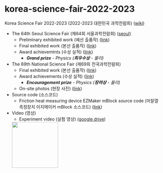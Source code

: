# korea-science-fair-2022-2023
Korea Science Fair 2022-2023 (2022-2023 대한민국 과학전람회) ([wiki](https://namu.wiki/w/%EC%A0%84%EA%B5%AD%EA%B3%BC%ED%95%99%EC%A0%84%EB%9E%8C%ED%9A%8C))
- The 64th Seoul Science Fair (제64회 서울과학전람회) ([seoul](https://ssei.sen.go.kr/fus/MI000000000000000071/board/BO00000129/ctgynone/list0010v.do))
  - Preliminary exhibited work (예선 출품작) ([link](seoul-preliminary))
  - Final exhibited work (본선 출품작) ([link](seoul-final))
  - Award achievemtnts (수상 실적) ([link](seoul-final-award))
    - ***Grand prize** - Physics (**최우수상** - 물리)*
- The 69th National Science Fair (제69회 전국과학전람회)
  - Final exhibited work (본선 출품작) ([link](national-final))
  - Award achievements (수상 실적) ([link](national-final-award))
    - ***Encouragement prize** - Physics (**장려상** - 물리)*
  - On-site photos (현장 사진) ([link](national-final-photo))
- Source code (소스코드)
  - Friction heat measuring device EZMaker mBlock source code (마찰열 측정장치 이지메이커 mBlock 소스코드) ([link](mblock))
- Video (영상)
  - Experiment video (실험 영상) ([google drive](https://drive.google.com/file/d/19Y2-v3d46gTUnjJZf4ElkqM3In0ci_Ws/view?usp=drive_link))
  <img src="https://github.com/seo-family/korea-science-fair-2022-2023/assets/46211617/9febfe9e-5c44-40b5-aff8-31f205b5e730" width="150" height="150">
